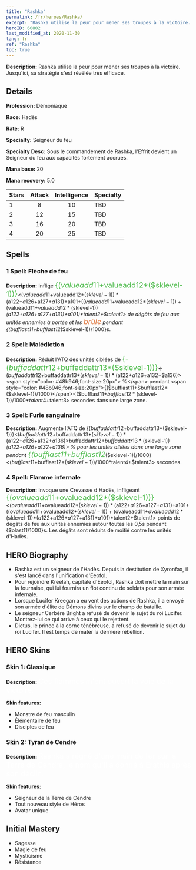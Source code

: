 ```yaml
---
title: "Rashka"
permalink: /fr/heroes/Rashka/
excerpt: "Rashka utilise la peur pour mener ses troupes à la victoire. Jusqu'ici, sa stratégie s'est révélée très efficace."
heroID: 60802
last_modified_at: 2020-11-30
lang: fr
ref: "Rashka"
toc: true
---
```

 **Description:** Rashka utilise la peur pour mener ses troupes à la victoire. Jusqu'ici, sa stratégie s'est révélée très efficace.
## Details
 **Profession:** Démoniaque

 **Race:** Hadès

 **Rate:** R

 **Specialty:** Seigneur du feu

 **Specialty Desc:** Sous le commandement de Rashka, l'Effrit devient un Seigneur du feu aux capacités fortement accrues.

 **Mana base:** 20

 **Mana recovery:** 5.0


  | Stars   |     Attack     |  Intelligence  |      Specialty     |
  |---------|:---------------:|:---------------:|--------------------|
  |    1    | 8 | 10 | TBD |
  |    2    | 12 | 15 | TBD |
  |    3    | 16 | 20 | TBD |
  |    4    | 20 | 25 | TBD |

## Spells
### 1 Spell: Flèche de feu
 **Description:** Inflige <span style="color: #48b946;font-size:20px">{($valueadd11+$valueadd12*($sklevel-1))}</span><($valueadd11+$valueadd12*($sklevel-1))*($a122+$a126+$a127+$a131)+$a101+(($valueadd11+$valueadd12*($sklevel-1))+($valueadd11+$valueadd12*($sklevel-1))*($a122+$a126+$a127+$a131)+$a101)*$talent2+$talent1> de dégâts de feu aux unités ennemies à portée et les <span style="color: #e07c44;font-size:20px">brûle</span> pendant {($bufflast11+$bufflast12*($sklevel-1))/1000}s.

### 2 Spell: Malédiction
 **Description:** Réduit l'ATQ des unités ciblées de <span style="color: #48b946;font-size:20px">{-($buffaddattr12+$buffaddattr13*($sklevel-1))}</span><-($buffaddattr12+$buffaddattr13*($sklevel-1))*($a122+$a126+$a132+$a136)><span style="color: #48b946;font-size:20px"> %</span> pendant <span style="color: #48b946;font-size:20px">{($bufflast11+$bufflast12*($sklevel-1))/1000}</span><($bufflast11+$bufflast12*($sklevel-1))/1000*$talent4+$talent3> secondes dans une large zone.

### 3 Spell: Furie sanguinaire
 **Description:** Augmente l'ATQ de {($buffaddattr12+$buffaddattr13*($sklevel-1))}<($buffaddattr12+$buffaddattr13*($sklevel-1))*($a122+$a126+$a132+$a136)> % et le drain de vie de {($buffaddattr22+$buffaddattr23*($sklevel-1))}<($buffaddattr12+$buffaddattr13*($sklevel-1))*($a122+$a126+$a132+$a136)> % pour les unités alliées dans une large zone pendant <span style="color: #48b946;font-size:20px">{($bufflast11+$bufflast12*($sklevel-1))/1000}</span><($bufflast11+$bufflast12*($sklevel-1))/1000*$talent4+$talent3> secondes.

### 4 Spell: Flamme infernale
 **Description:** Invoque une Crevasse d'Hadès, infligeant <span style="color: #48b946;font-size:20px">{($ovalueadd11+$ovalueadd12*($sklevel-1))}</span><($ovalueadd11+$ovalueadd12*($sklevel-1))*($a122+$a126+$a127+$a131)+$a101+(($ovalueadd11+$ovalueadd12*($sklevel-1))+($ovalueadd11+$ovalueadd12*($sklevel-1))*($a122+$a126+$a127+$a131)+$a101)*$talent2+$talent1> points de dégâts de feu aux unités ennemies autour toutes les 0,5s pendant {$olast11/1000}s. Les dégâts sont réduits de moitié contre les unités d'Hadès.


## HERO Biography
   - Rashka est un seigneur de l'Hadès. Depuis la destitution de Xyronfax, il s'est lancé dans l'unification d'Eeofol.
   - Pour rejoindre Kreelah, capitale d'Eeofol, Rashka doit mettre la main sur la fournaise, qui lui fournira un flot continu de soldats pour son armée infernale.
   - Lorsque Lucifer Kreegan a eu vent des actions de Rashka, il a envoyé son armée d'élite de Démons divins sur le champ de bataille.
   - Le seigneur Cerbère Bright a refusé de devenir le sujet du roi Lucifer. Montrez-lui ce qui arrive à ceux qui le rejettent.
   - Dictus, le prince à la corne ténébreuse, a refusé de devenir le sujet du roi Lucifer. Il est temps de mater la dernière rébellion.

## HERO Skins
### Skin 1: **Classique**

 **Description:** <span style="color: #ffffff;font-size:20px">Ces flammes m'ont ouvert la voie de la victoire. </span>

 **Skin features:** 

   - Monstre de feu masculin
   - Élémentaire de feu
   - Disciples de feu

### Skin 2: **Tyran de Cendre**

 **Description:** <span style="color: #ffffff;font-size:20px">Rashka a régné d'une main de fer sur la Terre de Cendre, le nom qu'il a donné à Erathia après son déclin. </span>

 **Skin features:** 

   - Seigneur de la Terre de Cendre
   - Tout nouveau style de Héros
   - Avatar unique


## Initial Mastery
   - Sagesse
   - Magie de feu
   - Mysticisme
   - Résistance
